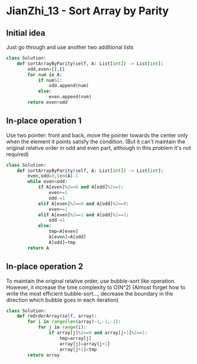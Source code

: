 # JianZhi_13 - Sort Array by Parity

## Initial idea
Just go through and use another two additional lists 
```python
class Solution:
    def sortArrayByParity(self, A: List[int]) -> List[int]:
        odd,even=[],[]
        for num in A:
            if num%2:
                odd.append(num)
            else:
                even.append(num)
        return even+odd
```

## In-place operation 1
Use two pointer: front and back, move the pointer towards the center only when the element it points satisfy the condition. (But it can't maintain the original relative order in odd and even part, although in this problem it's not required)
```python
class Solution:
    def sortArrayByParity(self, A: List[int]) -> List[int]:
        even,odd=0,len(A)-1
        while even<odd:
            if A[even]%2==0 and A[odd]%2==1:
                even+=1
                odd-=1
            elif A[even]%2==0 and A[odd]%2==0:
                even+=1
            elif A[even]%2==1 and A[odd]%2==1:
                odd-=1
            else:
                tmp=A[even]
                A[even]=A[odd]
                A[odd]=tmp
        return A
```

## In-place operation 2
To maintain the original relative order, use bubble-sort like operation. However, it increase the time complexity to O(N^2) (Almost forget how to write the most efficient bubble-sort..., decrease the boundary in the direction which bubble goes in each iteration)
```python
class Solution:
    def reOrderArray(self, array):
        for i in range(len(array)-1,-1,-1):
            for j in range(i):
                if array[j]%2==0 and array[j+1]%2==1:
                    tmp=array[j]
                    array[j]=array[j+1]
                    array[j+1]=tmp
        return array
```